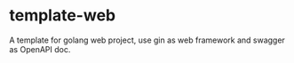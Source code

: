 # template-web

A template for golang web project, use gin as web framework and swagger as OpenAPI doc.